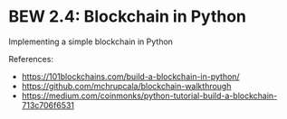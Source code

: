# BEW 2.4: Blockchain in Python

Implementing a simple blockchain in Python

References:
- https://101blockchains.com/build-a-blockchain-in-python/
- https://github.com/mchrupcala/blockchain-walkthrough
- https://medium.com/coinmonks/python-tutorial-build-a-blockchain-713c706f6531
